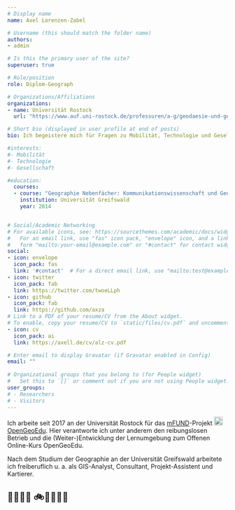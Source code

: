 ```yaml
---
# Display name
name: Axel Lorenzen-Zabel

# Username (this should match the folder name)
authors:
- admin

# Is this the primary user of the site?
superuser: true

# Role/position
role: Diplom-Geograph

# Organizations/Affiliations
organizations:
- name: Universität Rostock
  url: "https://www.auf.uni-rostock.de/professuren/a-g/geodaesie-und-geoinformatik/mitarbeiter/"

# Short bio (displayed in user profile at end of posts)
bio: Ich begeistere mich für Fragen zu Mobilität, Technologie und Gesellschaft

#interests:
#- Mobilität
#- Technologie
#- Gesellschaft

#education:
  courses:
  - course: "Geographie Nebenfächer: Kommunikationswissenschaft und Geologie"
    institution: Universität Greifswald
    year: 2014


# Social/Academic Networking
# For available icons, see: https://sourcethemes.com/academic/docs/widgets/#icons
#   For an email link, use "fas" icon pack, "envelope" icon, and a link in the
#   form "mailto:your-email@example.com" or "#contact" for contact widget.
social:
- icon: envelope
  icon_pack: fas
  link: '#contact'  # For a direct email link, use "mailto:test@example.org".
- icon: twitter
  icon_pack: fab
  link: https://twitter.com/twoeLLph
- icon: github
  icon_pack: fab
  link: https://github.com/axza
# Link to a PDF of your resume/CV from the About widget.
# To enable, copy your resume/CV to `static/files/cv.pdf` and uncomment the lines below.  
- icon: cv
  icon_pack: ai
  link: https://axell.de/cv/alz-cv.pdf

# Enter email to display Gravatar (if Gravatar enabled in Config)
email: ""
  
# Organizational groups that you belong to (for People widget)
#   Set this to `[]` or comment out if you are not using People widget.  
user_groups:
# - Researchers
# - Visitors
---
```


Ich arbeite seit 2017 an der Universität Rostock für das <a href="https://www.bmvi.de/goto?id=376878">mFUND</a>-Projekt <a href="https://www.opengeoedu.de/"><img style="display:inline;" width="20" src="https://www.opengeoedu.de/images/logo/oge.svg"> OpenGeoEdu</a>. Hier verantworte ich unter anderem den reibungslosen Betrieb und die (Weiter-)Entwicklung der Lernumgebung zum Offenen Online-Kurs OpenGeoEdu.

Nach dem Studium der Geographie an der Universität Greifswald arbeitete ich freiberuflich u. a. als GIS-Analyst, Consultant, Projekt-Assistent und Kartierer.

<h2>👨‍👩‍👧‍👦 🚲👨‍💻🎮‍🤖</h2>
